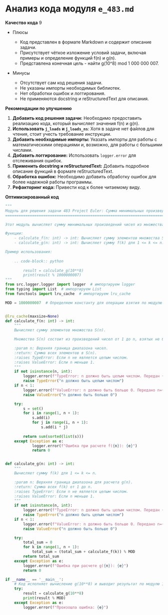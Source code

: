 # Анализ кода модуля `e_483.md`

**Качество кода**
9
-  Плюсы
    - Код представлен в формате Markdown и содержит описание задачи.
    - Присутствует чёткое изложение условий задачи, включая примеры и определение функций f(n) и g(n).
    - Представлена конечная цель - найти g(10^8) mod 1 000 000 007.

-  Минусы
    - Отсутствует сам код решения задачи.
    - Не указаны импорты необходимых библиотек.
    - Нет обработки ошибок и логгирования.
    - Не применяются docstring и reStructuredText для описания.

**Рекомендации по улучшению**
1.  **Добавить код решения задачи:** Необходимо предоставить реализацию кода, который вычисляет значения f(n) и g(n).
2.  **Использовать `j_loads` и `j_loads_ns`**: Хотя в задаче нет файлов для чтения, стоит учесть требование инструкции.
3.  **Добавить необходимые импорты:** Указать импорты для работы с математическими операциями и, возможно, для работы с большими числами.
4.  **Добавить логгирование:** Использовать `logger.error` для отслеживания ошибок.
5.  **Применить docstring и reStructuredText:** Добавить подробное описание функций в формате reStructuredText.
6.  **Обработка ошибок:** Необходимо добавить обработку ошибок для более надежной работы программы.
7.  **Рефакторинг кода:** Привести код к более читаемому виду.

**Оптимизированный код**
```python
"""
Модуль для решения задачи 483 Project Euler: Сумма минимальных произведений.
=========================================================================

Этот модуль вычисляет сумму минимальных произведений чисел из множества {1, 2, ..., n} и их комбинаций.

Функции:
    - calculate_f(n: int) -> int: Вычисляет сумму элементов множества S(n).
    - calculate_g(n: int) -> int: Вычисляет сумму f(k) для 1 <= k <= n.

Пример использования:
    
    .. code-block:: python
        
        result = calculate_g(10**8)
        print(result % 1000000007)
"""
from src.logger.logger import logger  # импортируем logger
from typing import List  # импортируем List
from functools import lru_cache  # импортируем lru_cache

MOD = 1000000007  # Определяем константу для операции взятия по модулю


@lru_cache(maxsize=None)
def calculate_f(n: int) -> int:
    """
    Вычисляет сумму элементов множества S(n).

    Множество S(n) состоит из произведений чисел от 1 до n, взятых не более чем в двух экземплярах.

    :param n: Верхняя граница диапазона чисел.
    :return: Сумма всех элементов в S(n).
    :raises TypeError: Если n не является целым числом.
    :raises ValueError: Если n меньше 1.
    """
    if not isinstance(n, int):
        logger.error(f"TypeError: n должно быть целым числом. Передан {type(n)}")
        raise TypeError("n должно быть целым числом")
    if n < 1:
        logger.error(f"ValueError: n должно быть больше 0. Передано n={n}")
        raise ValueError("n должно быть больше 0")

    try:
        s = set()
        for i in range(1, n + 1):
            s.add(i)
            for j in range(i, n + 1):
                s.add(i * j)
        
        return sum(sorted(list(s)))
    except Exception as e:
            logger.error(f"Ошибка при расчете f({n}): {e}")
            return 0


def calculate_g(n: int) -> int:
    """
    Вычисляет сумму f(k) для 1 <= k <= n.

    :param n: Верхняя граница диапазона для расчета g(n).
    :return: Сумма всех f(k) от 1 до n.
    :raises TypeError: Если n не является целым числом.
    :raises ValueError: Если n меньше 1.
    """
    if not isinstance(n, int):
        logger.error(f"TypeError: n должно быть целым числом. Передан {type(n)}")
        raise TypeError("n должно быть целым числом")
    if n < 1:
        logger.error(f"ValueError: n должно быть больше 0. Передано n={n}")
        raise ValueError("n должно быть больше 0")

    try:
        total_sum = 0
        for k in range(1, n + 1):
            total_sum = (total_sum + calculate_f(k)) % MOD
        return total_sum
    except Exception as e:
        logger.error(f"Ошибка при расчете g({n}): {e}")
        return 0

if __name__ == '__main__':
    # Код исполняет вычисление g(10**8) и выводит результат по модулю 1000000007
    try:
        result = calculate_g(10**8)
        print(result % MOD)
    except Exception as e:
        logger.error(f"Произошла ошибка: {e}")
```
